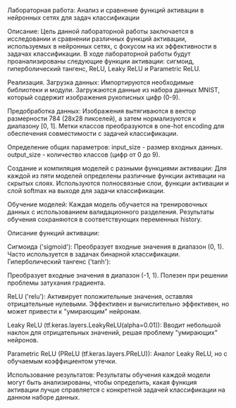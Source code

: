Лабораторная работа: Анализ и сравнение функций активации в нейронных сетях для задач классификации

Описание:
Цель данной лабораторной работы заключается в исследовании и сравнении различных функций активации, используемых в нейронных сетях, с фокусом на их эффективности в задачах классификации. В ходе лабораторной работы будут проанализированы следующие функции активации: сигмоид, гиперболический тангенс, ReLU, Leaky ReLU и Parametric ReLU.

Реализация.
Загрузка данных:
Импортируются необходимые библиотеки и модули.
Загружаются данные из набора данных MNIST, который содержит изображения рукописных цифр (0-9).

Предобработка данных:
Изображения вытягиваются в вектор размерности 784 (28x28 пикселей), а затем нормализуются к диапазону [0, 1].
Метки классов преобразуются в one-hot encoding для обеспечения совместимости с задачей классификации.

Определение общих параметров:
input_size - размер входных данных.
output_size - количество классов (цифр от 0 до 9).

Создание и компиляция моделей с разными функциями активации:
Для каждой из пяти моделей определены различные функции активации на скрытых слоях.
Используются полносвязные слои, функции активации и слой softmax на выходе для задачи классификации.

Обучение моделей:
Каждая модель обучается на тренировочных данных с использованием валидационного разделения.
Результаты обучения сохраняются в соответствующих переменных history.


Описание функций активации:

Сигмоида ('sigmoid'):
Преобразует входные значения в диапазон (0, 1).
Часто используется в задачах бинарной классификации.
Гиперболический тангенс ('tanh'):

Преобразует входные значения в диапазон (-1, 1).
Полезен при решении проблемы затухания градиента.

ReLU ('relu'):
Активирует положительные значения, оставляя отрицательные нулевыми.
Эффективен и вычислительно эффективен, но может привести к "умирающим" нейронам.

Leaky ReLU (tf.keras.layers.LeakyReLU(alpha=0.01)):
Вводит небольшой наклон для отрицательных значений, решая проблему "умирающих" нейронов.

Parametric ReLU (PReLU (tf.keras.layers.PReLU)):
Аналог Leaky ReLU, но с обучаемым коэффициентом утечки.

Использование результатов:
Результаты обучения каждой модели могут быть анализированы, чтобы определить, какая функция активации лучше справляется с конкретной задачей классификации на данном наборе данных.




